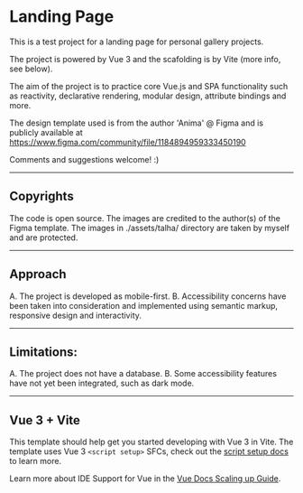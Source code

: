 # Landing Page

This is a test project for a landing page for personal gallery projects.

The project is powered by Vue 3 and the scafolding is by Vite (more info, see below).

The aim of the project is to practice core Vue.js and SPA functionality such as reactivity, declarative rendering, modular design, attribute bindings and more.

The design template used is from the author 'Anima' @ Figma and is publicly available at https://www.figma.com/community/file/1184894959333450190

Comments and suggestions welcome! :)

---

## Copyrights

The code is open source.
The images are credited to the author(s) of the Figma template.
The images in ./assets/talha/ directory are taken by myself and are protected.

---

## Approach

A. The project is developed as mobile-first.
B. Accessibility concerns have been taken into consideration and implemented using semantic markup, responsive design and interactivity.

---

## Limitations:

A. The project does not have a database.
B. Some accessibility features have not yet been integrated, such as dark mode.

---

## Vue 3 + Vite

This template should help get you started developing with Vue 3 in Vite. The template uses Vue 3 `<script setup>` SFCs, check out the [script setup docs](https://v3.vuejs.org/api/sfc-script-setup.html#sfc-script-setup) to learn more.

Learn more about IDE Support for Vue in the [Vue Docs Scaling up Guide](https://vuejs.org/guide/scaling-up/tooling.html#ide-support).
